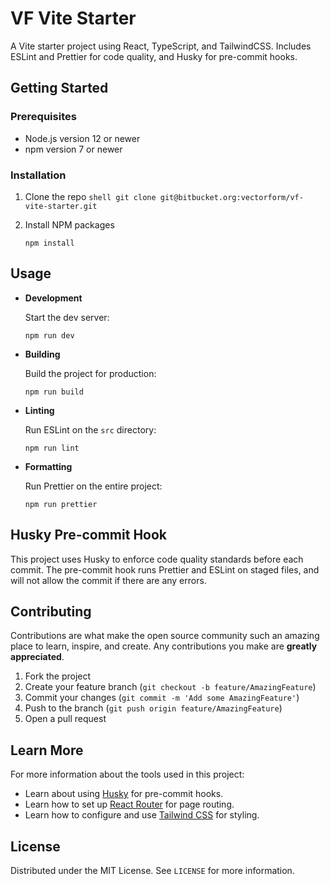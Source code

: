 # VF Vite Starter

A Vite starter project using React, TypeScript, and TailwindCSS. Includes ESLint and Prettier for code quality, and Husky for pre-commit hooks.

## Getting Started

### Prerequisites

- Node.js version 12 or newer
- npm version 7 or newer

### Installation

1. Clone the repo
   `shell
git clone git@bitbucket.org:vectorform/vf-vite-starter.git
    `

2. Install NPM packages
   ```shell
   npm install
   ```

## Usage

- **Development**

  Start the dev server:

  ```shell
  npm run dev
  ```

- **Building**

  Build the project for production:

  ```shell
  npm run build
  ```

- **Linting**

  Run ESLint on the `src` directory:

  ```shell
  npm run lint
  ```

- **Formatting**

  Run Prettier on the entire project:

  ```shell
  npm run prettier
  ```

## Husky Pre-commit Hook

This project uses Husky to enforce code quality standards before each commit. The pre-commit hook runs Prettier and ESLint on staged files, and will not allow the commit if there are any errors.

## Contributing

Contributions are what make the open source community such an amazing place to learn, inspire, and create. Any contributions you make are **greatly appreciated**.

1. Fork the project
2. Create your feature branch (`git checkout -b feature/AmazingFeature`)
3. Commit your changes (`git commit -m 'Add some AmazingFeature'`)
4. Push to the branch (`git push origin feature/AmazingFeature`)
5. Open a pull request

## Learn More

For more information about the tools used in this project:

- Learn about using [Husky](./docs/HUSKY_TUTORIAL.md) for pre-commit hooks.
- Learn how to set up [React Router](./docs/REACT_ROUTER_SETUP.md) for page routing.
- Learn how to configure and use [Tailwind CSS](./docs/TAILWINDCSS_TUTORIAL.md) for styling.

## License

Distributed under the MIT License. See `LICENSE` for more information.

